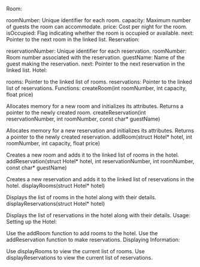 Room:

roomNumber: Unique identifier for each room.
capacity: Maximum number of guests the room can accommodate.
price: Cost per night for the room.
isOccupied: Flag indicating whether the room is occupied or available.
next: Pointer to the next room in the linked list.
Reservation:

reservationNumber: Unique identifier for each reservation.
roomNumber: Room number associated with the reservation.
guestName: Name of the guest making the reservation.
next: Pointer to the next reservation in the linked list.
Hotel:

rooms: Pointer to the linked list of rooms.
reservations: Pointer to the linked list of reservations.
Functions:
createRoom(int roomNumber, int capacity, float price)

Allocates memory for a new room and initializes its attributes.
Returns a pointer to the newly created room.
createReservation(int reservationNumber, int roomNumber, const char* guestName)

Allocates memory for a new reservation and initializes its attributes.
Returns a pointer to the newly created reservation.
addRoom(struct Hotel* hotel, int roomNumber, int capacity, float price)

Creates a new room and adds it to the linked list of rooms in the hotel.
addReservation(struct Hotel* hotel, int reservationNumber, int roomNumber, const char* guestName)

Creates a new reservation and adds it to the linked list of reservations in the hotel.
displayRooms(struct Hotel* hotel)

Displays the list of rooms in the hotel along with their details.
displayReservations(struct Hotel* hotel)

Displays the list of reservations in the hotel along with their details.
Usage:
Setting up the Hotel:

Use the addRoom function to add rooms to the hotel.
Use the addReservation function to make reservations.
Displaying Information:

Use displayRooms to view the current list of rooms.
Use displayReservations to view the current list of reservations.
